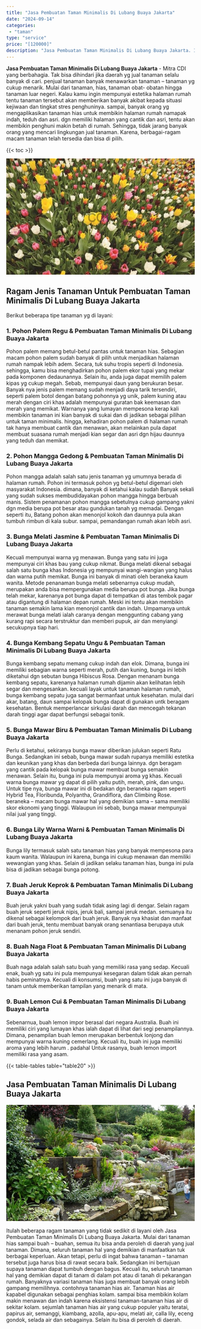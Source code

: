 ```yaml
---
title: "Jasa Pembuatan Taman Minimalis Di Lubang Buaya Jakarta"
date: "2024-09-14"
categories:
 - "taman"
type: "service"
price: "[120000]"
description: "Jasa Pembuatan Taman Minimalis Di Lubang Buaya Jakarta. Itulah beberapa ragam tanaman yang tidak sedikit di layani oleh Jasa Pembuatan Taman Minimalis Di Luban..."
---
```


**Jasa Pembuatan Taman Minimalis Di Lubang Buaya Jakarta** - Mitra CDI yang berbahagia. Tak bisa dihindari jika daerah yg jual tanaman selalu banyak di cari. penjual tanaman banyak menawarkan tanaman – tanaman yg cukup menarik. Mulai dari tanaman, hias, tanaman obat- obatan hingga tanaman luar negeri. Kalau kamu ingin mempunyai estetika halaman rumah tentu tanaman tersebut akan memberikan banyak akibat kepada situasi kejiwaan dan tingkat stres penghuninya. sampai, banyak orang yg mengaplikasikan tanaman hias untuk membikin halaman rumah namapak indah, teduh dan asri. dgn memiliki halaman yang cantik dan asri, tentu akan membikin penghuni makin betah di rumah. Sehingga, tidak jarang banyak orang yang mencari lingkungan jual tanaman. Karena, berbagai-ragam macam tanaman telah tersedia dan bisa di pilih.

{{< toc >}}

![Jasa Pembuatan Taman Minimalis Di Lubang Buaya Jakarta](/images/taman/taman650x400-32.jpg)

## Ragam Jenis Tanaman Untuk Pembuatan Taman Minimalis Di Lubang Buaya Jakarta

Berikut beberapa tipe tanaman yg di layani:

### 1\. Pohon Palem Regu & Pembuatan Taman Minimalis Di Lubang Buaya Jakarta

Pohon palem memang betul-betul pantas untuk tanaman hias. Sebagian macam pohon palem sudah banyak di pilih untuk menjadikan halaman rumah nampak lebih adem. Secara, tuk suhu tropis seperti di Indonesia. sehingga, kamu bisa menghadirkan pohon palem ekor tupai yang mekar pada komponen dedaunannya. Selain itu, anda juga dapat memilih palem kipas yg cukup megah. Sebab, mempunyai daun yang berukuran besar. Banyak nya jenis palem memang sudah menjadi daya tarik tersendiri, seperti palem botol dengan batang pohonnya yg unik, palem kuning atau merah dengan ciri khas adalah mempunyai guratan bak keemasan dan merah yang memikat. Warnanya yang lumayan mempesona kerap kali membikin tanaman ini kian banyak di sukai dan di jadikan sebagai pilihan untuk taman minimalis. hingga, kehadiran pohon palem di halaman rumah tak hanya membuat cantik dan menawan, akan melainkan pula dapat membuat suasana rumah menjadi kian segar dan asri dgn hijau daunnya yang teduh dan memikat.

### 2\. Pohon Mangga Gedong & Pembuatan Taman Minimalis Di Lubang Buaya Jakarta

Pohon mangga adalah salah satu jenis tanaman yg umumnya berada di halaman rumah. Pohon ini termasuk pohon yg betul-betul digemari oleh masyarakat Indonesia. dimana, banyak di ketahui kalau sudah Banyak sekali yang sudah sukses membudidayakan pohon mangga hingga berbuah manis. Sistem penamanan pohon mangga sebetulnya cukup gampang yakni dgn media berupa pot besar atau gundukan tanah yg memadai. Dengan seperti itu, Batang pohon akan menonjol kokoh dan daunnya pula akan tumbuh rimbun di kala subur. sampai, pemandangan rumah akan lebih asri.

### 3\. Bunga Melati Jasmine & Pembuatan Taman Minimalis Di Lubang Buaya Jakarta

Kecuali mempunyai warna yg menawan. Bunga yang satu ini juga mempunyai ciri khas bau yang cukup nikmat. Bunga melati dikenal sebagai salah satu bunga khas Indonesia yg mempunyai wangi-wangian yang halus dan warna putih memikat. Bunga ini banyak di minati oleh beraneka kaum wanita. Metode penanaman bunga melati sebenarnya cukup mudah, merupakan anda bisa mempergunakan media berupa pot bunga. Jika bunga telah mekar, karenanya pot bunga dapat di tempatkan di atas tembok pagar atau digantung di halaman depan rumah. Meski ini tentu akan membikin tanaman semakin lama kian menonjol cantik dan indah. Umpamanya untuk merawat bunga melati ialah caranya dengan menggunting cabang yang kurang rapi secara terstruktur dan memberi pupuk, air dan menyiangi secukupnya tiap hari.

### 4\. Bunga Kembang Sepatu Ungu & Pembuatan Taman Minimalis Di Lubang Buaya Jakarta

Bunga kembang sepatu memang cukup indah dan elok. Dimana, bunga ini memiliki sebagian warna seperti merah, putih dan kuning, bunga ini lebih diketahui dgn sebutan bunga Hibiscus Rosa. Dengan menanam bunga kembang sepatu, karenanya halaman rumah dijamin akan kelihatan lebih segar dan mengesankan. kecuali layak untuk tanaman halaman rumah, bunga kembang sepatu juga sangat bermanfaat untuk kesehatan. mulai dari akar, batang, daun sampai kelopak bunga dapat di gunakan untk beragam kesehatan. Bentuk memperlancar sirkulasi darah dan mencegah tekanan darah tinggi agar dapat berfungsi sebagai tonik.

### 5\. Bunga Mawar Biru & Pembuatan Taman Minimalis Di Lubang Buaya Jakarta

Perlu di ketahui, sekiranya bunga mawar diberikan julukan seperti Ratu Bunga. Sedangkan ini sebab, bunga mawar sudah rupanya memiliki estetika dan keunikan yang khas dan berbeda dari bunga lainnya. dgn beragam yang cantik pada kelopak bunga mawar membuat bunga semakin menawan. Selain itu, bunga ini pula mempunyai aroma yg khas. Kecuali warna bunga mawar yg dapat di pilih yaitu putih, merah, pink, dan ungu. Untuk tipe nya, bunga mawar ini di bedakan dgn beraneka ragam seperti Hybrid Tea, Floribunda, Polyantha, Grandiflora, dan Climbing Rose. beraneka – macam bunga mawar hal yang demikian sama – sama memiliki skor ekonomi yang tinggi. Walaupun ini sebab, bunga mawar mempunyai nilai jual yang tinggi.

### 6\. Bunga Lily Warna Warni & Pembuatan Taman Minimalis Di Lubang Buaya Jakarta

Bunga lily termasuk salah satu tanaman hias yang banyak mempesona para kaum wanita. Walaupun ini karena, bunga ini cukup menawan dan memiliki wewangian yang khas. Selain di jadikan selaku tanaman hias, bunga ini pula bisa di jadikan sebagai bunga potong.

### 7\. Buah Jeruk Keprok & Pembuatan Taman Minimalis Di Lubang Buaya Jakarta

Buah jeruk yakni buah yang sudah tidak asing lagi di dengar. Selain ragam buah jeruk seperti jeruk nipis, jeruk bali, sampai jeruk medan. semuanya itu dikenal sebagai kelompok dari buah jeruk. Banyak nya khasiat dan manfaat dari buah jeruk, tentu membuat banyak orang senantiasa berupaya utuk menanam pohon jeruk sendiri.

### 8\. Buah Naga Float & Pembuatan Taman Minimalis Di Lubang Buaya Jakarta

Buah naga adalah salah satu buah yang memiliki rasa yang sedap. Kecuali enak, buah yg satu ini pula mempunyai kesegaran dalam tidak akan pernah habis peminatnya. Kecuali di konsumsi, buah yang satu ini juga banyak di tanam untuk memberikan tampilan yang menarik di mata.

### 9\. Buah Lemon Cui & Pembuatan Taman Minimalis Di Lubang Buaya Jakarta

Sebenarnua, buah lemon impor berasal dari negara Australia. Buah ini memiliki ciri yang lumayan khas ialah dapat di lihat dari segi penampilannya. Dimana, penampilan buah lemon merupakan berbentuk lonjong dan mempunyai warna kuning cemerlang. Kecuali itu, buah ini juga memiliki aroma yang lebih harum . padahal Untuk rasanya, buah lemon import memiliki rasa yang asam.

{{< table-tables table="table20" >}}

## Jasa Pembuatan Taman Minimalis Di Lubang Buaya Jakarta

![Jasa Pembuatan Taman Minimalis Di Lubang Buaya Jakarta](/images/taman/taman650x400-23.jpg)

Itulah beberapa ragam tanaman yang tidak sedikit di layani oleh Jasa Pembuatan Taman Minimalis Di Lubang Buaya Jakarta. Mulai dari tanaman hias sampai buah – buahan, semua itu bisa anda peroleh di daerah yang jual tanaman. Dimana, seluruh tanaman hal yang demikian di manfaatkan tuk berbagai keperluan. Akan tetapi, perlu di ingat bahwa tanaman – tanaman tersebut juga harus bisa di rawat secara baik. Sedangkan ini bertujuan supaya tanaman dapat tumbuh dengan bagus. Kecuali itu, seluruh tanaman hal yang demikian dapat di tanam di dalam pot atau di tanah di pekarangan rumah. Banyaknya variasi tanaman hias juga membuat banyak orang lebih gampang memilihnya. contohnya tanaman hias air. Tanaman hias air kapabel digunakan sebagai penghias kolam. sampai bisa membikin kolam makin menawan dan indah karena eksistensi tanaman-tanaman hias air di sekitar kolam. sejumlah tanaman hias air yang cukup populer yaitu teratai, papirus air, semanggi, kiambang, azolla, apu-apu, melati air, calla lily, eceng gondok, selada air dan sebagainya. Selain itu bisa di peroleh di daerah.

